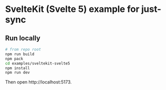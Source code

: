 # SvelteKit (Svelte 5) example for just-sync

## Run locally

```bash
# from repo root
npm run build
npm pack
cd examples/sveltekit-svelte5
npm install
npm run dev
```

Then open http://localhost:5173.